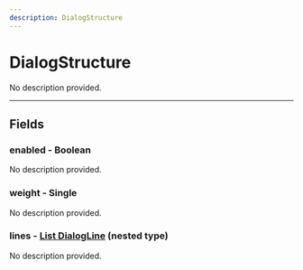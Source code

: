 ```yaml
---
description: DialogStructure
---
```


# DialogStructure

No description provided.

***

## Fields

### enabled - Boolean

No description provided.

### weight - Single

No description provided.

### lines - [List DialogLine](./DialogLine.md) (nested type)

No description provided.
